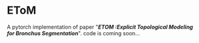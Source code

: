 # EToM
A pytorch implementation of paper "**_ETOM :Explicit Topological Modeling for Bronchus Segmentation_**".
code is coming soon...
